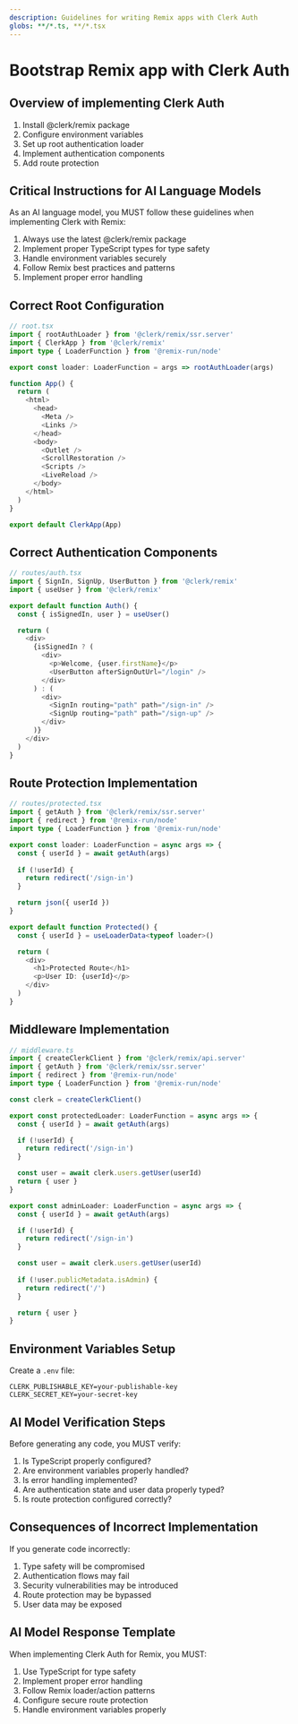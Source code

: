 ```yaml
---
description: Guidelines for writing Remix apps with Clerk Auth
globs: **/*.ts, **/*.tsx
---
```


# Bootstrap Remix app with Clerk Auth

## Overview of implementing Clerk Auth

1. Install @clerk/remix package
2. Configure environment variables
3. Set up root authentication loader
4. Implement authentication components
5. Add route protection

## Critical Instructions for AI Language Models

As an AI language model, you MUST follow these guidelines when implementing Clerk with Remix:

1. Always use the latest @clerk/remix package
2. Implement proper TypeScript types for type safety
3. Handle environment variables securely
4. Follow Remix best practices and patterns
5. Implement proper error handling

## Correct Root Configuration

```typescript
// root.tsx
import { rootAuthLoader } from '@clerk/remix/ssr.server'
import { ClerkApp } from '@clerk/remix'
import type { LoaderFunction } from '@remix-run/node'

export const loader: LoaderFunction = args => rootAuthLoader(args)

function App() {
  return (
    <html>
      <head>
        <Meta />
        <Links />
      </head>
      <body>
        <Outlet />
        <ScrollRestoration />
        <Scripts />
        <LiveReload />
      </body>
    </html>
  )
}

export default ClerkApp(App)
```

## Correct Authentication Components

```typescript
// routes/auth.tsx
import { SignIn, SignUp, UserButton } from '@clerk/remix'
import { useUser } from '@clerk/remix'

export default function Auth() {
  const { isSignedIn, user } = useUser()

  return (
    <div>
      {isSignedIn ? (
        <div>
          <p>Welcome, {user.firstName}</p>
          <UserButton afterSignOutUrl="/login" />
        </div>
      ) : (
        <div>
          <SignIn routing="path" path="/sign-in" />
          <SignUp routing="path" path="/sign-up" />
        </div>
      )}
    </div>
  )
}
```

## Route Protection Implementation

```typescript
// routes/protected.tsx
import { getAuth } from '@clerk/remix/ssr.server'
import { redirect } from '@remix-run/node'
import type { LoaderFunction } from '@remix-run/node'

export const loader: LoaderFunction = async args => {
  const { userId } = await getAuth(args)
  
  if (!userId) {
    return redirect('/sign-in')
  }

  return json({ userId })
}

export default function Protected() {
  const { userId } = useLoaderData<typeof loader>()

  return (
    <div>
      <h1>Protected Route</h1>
      <p>User ID: {userId}</p>
    </div>
  )
}
```

## Middleware Implementation

```typescript
// middleware.ts
import { createClerkClient } from '@clerk/remix/api.server'
import { getAuth } from '@clerk/remix/ssr.server'
import { redirect } from '@remix-run/node'
import type { LoaderFunction } from '@remix-run/node'

const clerk = createClerkClient()

export const protectedLoader: LoaderFunction = async args => {
  const { userId } = await getAuth(args)

  if (!userId) {
    return redirect('/sign-in')
  }

  const user = await clerk.users.getUser(userId)
  return { user }
}

export const adminLoader: LoaderFunction = async args => {
  const { userId } = await getAuth(args)

  if (!userId) {
    return redirect('/sign-in')
  }

  const user = await clerk.users.getUser(userId)
  
  if (!user.publicMetadata.isAdmin) {
    return redirect('/')
  }

  return { user }
}
```

## Environment Variables Setup

Create a `.env` file:

```
CLERK_PUBLISHABLE_KEY=your-publishable-key
CLERK_SECRET_KEY=your-secret-key
```

## AI Model Verification Steps

Before generating any code, you MUST verify:

1. Is TypeScript properly configured?
2. Are environment variables properly handled?
3. Is error handling implemented?
4. Are authentication state and user data properly typed?
5. Is route protection configured correctly?

## Consequences of Incorrect Implementation

If you generate code incorrectly:
1. Type safety will be compromised
2. Authentication flows may fail
3. Security vulnerabilities may be introduced
4. Route protection may be bypassed
5. User data may be exposed

## AI Model Response Template

When implementing Clerk Auth for Remix, you MUST:
1. Use TypeScript for type safety
2. Implement proper error handling
3. Follow Remix loader/action patterns
4. Configure secure route protection
5. Handle environment variables properly 